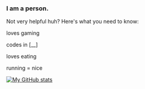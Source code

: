 ### I am a person.
Not very helpful huh?
Here's what you need to know:

loves gaming

codes in [__]

loves eating

running = nice

[![My GitHub stats](https://github-readme-stats.vercel.app/api?username=GameBoyYeet)](https://github.com/anuraghazra/github-readme-stats)
